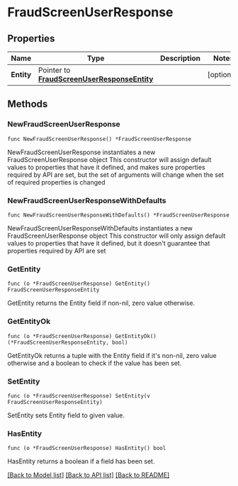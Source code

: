 # FraudScreenUserResponse

## Properties

Name | Type | Description | Notes
------------ | ------------- | ------------- | -------------
**Entity** | Pointer to [**FraudScreenUserResponseEntity**](FraudScreenUserResponseEntity.md) |  | [optional] 

## Methods

### NewFraudScreenUserResponse

`func NewFraudScreenUserResponse() *FraudScreenUserResponse`

NewFraudScreenUserResponse instantiates a new FraudScreenUserResponse object
This constructor will assign default values to properties that have it defined,
and makes sure properties required by API are set, but the set of arguments
will change when the set of required properties is changed

### NewFraudScreenUserResponseWithDefaults

`func NewFraudScreenUserResponseWithDefaults() *FraudScreenUserResponse`

NewFraudScreenUserResponseWithDefaults instantiates a new FraudScreenUserResponse object
This constructor will only assign default values to properties that have it defined,
but it doesn't guarantee that properties required by API are set

### GetEntity

`func (o *FraudScreenUserResponse) GetEntity() FraudScreenUserResponseEntity`

GetEntity returns the Entity field if non-nil, zero value otherwise.

### GetEntityOk

`func (o *FraudScreenUserResponse) GetEntityOk() (*FraudScreenUserResponseEntity, bool)`

GetEntityOk returns a tuple with the Entity field if it's non-nil, zero value otherwise
and a boolean to check if the value has been set.

### SetEntity

`func (o *FraudScreenUserResponse) SetEntity(v FraudScreenUserResponseEntity)`

SetEntity sets Entity field to given value.

### HasEntity

`func (o *FraudScreenUserResponse) HasEntity() bool`

HasEntity returns a boolean if a field has been set.


[[Back to Model list]](../README.md#documentation-for-models) [[Back to API list]](../README.md#documentation-for-api-endpoints) [[Back to README]](../README.md)


